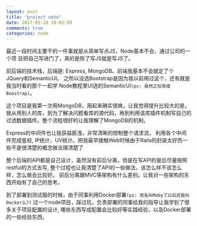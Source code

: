 ```yaml
---
layout: post
title: "project note"
date: 2017-05-28 19:02:59
comments: true
categories: node
---
```

最近一段时间主要干的一件事就是从简单写点JS，Node基本不会，通过公司的一个项
目把自己写进门了，真的是除了写JS就是写JS了。

前后端的技术栈，后端是: Express, MongoDB。前端我基本不会就定了个JQuery和SemanticUI。
之所以没选Bootstrap是因为我以前用过这个，还有就是我当时看的那个一起学
Node教程里UI选的SemanticUI`(ps: 虽然之后改成Boostrap)`。

这个项目是我第一次用MongoDB，用起来确实很爽，让我觉得提升比较大的是，
我从用别人的库，到为了解决问题看库的源代码，再到利用该库插件机制写自己的过滤数据插件。整个流程很好的让我理解了MongoDB的机制。

Express的中间件也让我获益匪浅，非常清晰的控制整个请求流，
利用各个中间件完成鉴权, IP统计，UV统计。把我最早接触Web时候由于Rails的封装太好而一些不是很清楚的概念做法理清楚了

整个后端的API都是自己设计，虽然没有前后分离，但是在写API的是后尽量按照restful的方式去写,
整个过程也让我清楚了API的一些做法，该怎么样不该怎么样，怎么做会比较好。
前后分离跟MVC等架构有什么差别。让我对一些架构的东西开始有了自己的思考。

到了部署到测试服的时候，由于同事利用Docker部署`(ps: 改名叫Moby了以后还能叫Docker么?)`
过一个node项目，踩过坑，负责部署的同事给我的指导让我学到了很多关于项目配置的设计,
哪些东西写成配置会比较好等实践经验，以及Docker部署的一些经验东西。

